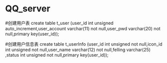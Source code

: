 # QQ_server

#创建用户表
create table t_user (user_id  int unsigned auto_increment,user_account varchar(11) not null,user_pwd varchar(20) not null,primary key(user_id));

#创建用户信息表
create table t_userInfo (user_id int unsigned not null,icon_id int unsigned not null,user_name varchar(12)
 not null,felling varchar(25) ,status int unsigned not null,primary key(user_id));


